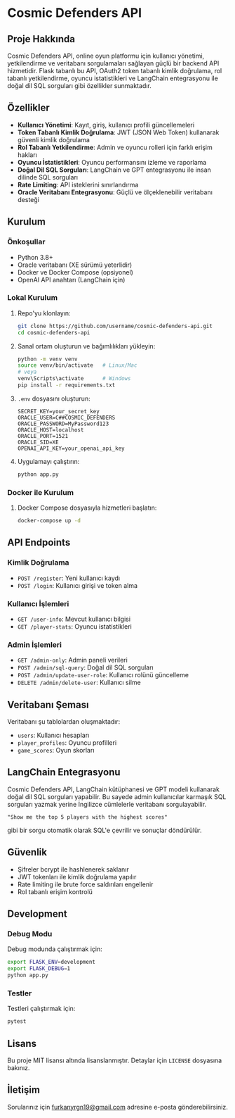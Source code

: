 # Cosmic Defenders API

## Proje Hakkında

Cosmic Defenders API, online oyun platformu için kullanıcı yönetimi, yetkilendirme ve veritabanı sorgulamaları sağlayan güçlü bir backend API hizmetidir. Flask tabanlı bu API, OAuth2 token tabanlı kimlik doğrulama, rol tabanlı yetkilendirme, oyuncu istatistikleri ve LangChain entegrasyonu ile doğal dil SQL sorguları gibi özellikler sunmaktadır.

## Özellikler

- **Kullanıcı Yönetimi**: Kayıt, giriş, kullanıcı profili güncellemeleri
- **Token Tabanlı Kimlik Doğrulama**: JWT (JSON Web Token) kullanarak güvenli kimlik doğrulama
- **Rol Tabanlı Yetkilendirme**: Admin ve oyuncu rolleri için farklı erişim hakları
- **Oyuncu İstatistikleri**: Oyuncu performansını izleme ve raporlama
- **Doğal Dil SQL Sorguları**: LangChain ve GPT entegrasyonu ile insan dilinde SQL sorguları
- **Rate Limiting**: API isteklerini sınırlandırma
- **Oracle Veritabanı Entegrasyonu**: Güçlü ve ölçeklenebilir veritabanı desteği

## Kurulum

### Önkoşullar

- Python 3.8+
- Oracle veritabanı (XE sürümü yeterlidir)
- Docker ve Docker Compose (opsiyonel)
- OpenAI API anahtarı (LangChain için)

### Lokal Kurulum

1. Repo'yu klonlayın:
   ```bash
   git clone https://github.com/username/cosmic-defenders-api.git
   cd cosmic-defenders-api
   ```

2. Sanal ortam oluşturun ve bağımlılıkları yükleyin:
   ```bash
   python -m venv venv
   source venv/bin/activate   # Linux/Mac
   # veya
   venv\Scripts\activate      # Windows
   pip install -r requirements.txt
   ```

3. `.env` dosyasını oluşturun:
   ```
   SECRET_KEY=your_secret_key
   ORACLE_USER=C##COSMIC_DEFENDERS
   ORACLE_PASSWORD=MyPassword123
   ORACLE_HOST=localhost
   ORACLE_PORT=1521
   ORACLE_SID=XE
   OPENAI_API_KEY=your_openai_api_key
   ```

4. Uygulamayı çalıştırın:
   ```bash
   python app.py
   ```

### Docker ile Kurulum

1. Docker Compose dosyasıyla hizmetleri başlatın:
   ```bash
   docker-compose up -d
   ```

## API Endpoints

### Kimlik Doğrulama

- `POST /register`: Yeni kullanıcı kaydı
- `POST /login`: Kullanıcı girişi ve token alma

### Kullanıcı İşlemleri

- `GET /user-info`: Mevcut kullanıcı bilgisi
- `GET /player-stats`: Oyuncu istatistikleri

### Admin İşlemleri

- `GET /admin-only`: Admin paneli verileri
- `POST /admin/sql-query`: Doğal dil SQL sorguları
- `POST /admin/update-user-role`: Kullanıcı rolünü güncelleme
- `DELETE /admin/delete-user`: Kullanıcı silme

## Veritabanı Şeması

Veritabanı şu tablolardan oluşmaktadır:

- `users`: Kullanıcı hesapları
- `player_profiles`: Oyuncu profilleri
- `game_scores`: Oyun skorları

## LangChain Entegrasyonu

Cosmic Defenders API, LangChain kütüphanesi ve GPT modeli kullanarak doğal dil SQL sorguları yapabilir. Bu sayede admin kullanıcılar karmaşık SQL sorguları yazmak yerine İngilizce cümlelerle veritabanı sorgulayabilir.

```
"Show me the top 5 players with the highest scores"
```

gibi bir sorgu otomatik olarak SQL'e çevrilir ve sonuçlar döndürülür.

## Güvenlik

- Şifreler bcrypt ile hashlenerek saklanır
- JWT tokenları ile kimlik doğrulama yapılır
- Rate limiting ile brute force saldırıları engellenir
- Rol tabanlı erişim kontrolü

## Development

### Debug Modu

Debug modunda çalıştırmak için:

```bash
export FLASK_ENV=development
export FLASK_DEBUG=1
python app.py
```

### Testler

Testleri çalıştırmak için:

```bash
pytest
```

## Lisans

Bu proje MIT lisansı altında lisanslanmıştır. Detaylar için `LICENSE` dosyasına bakınız.

## İletişim

Sorularınız için furkanyrgn19@gmail.com adresine e-posta gönderebilirsiniz.
